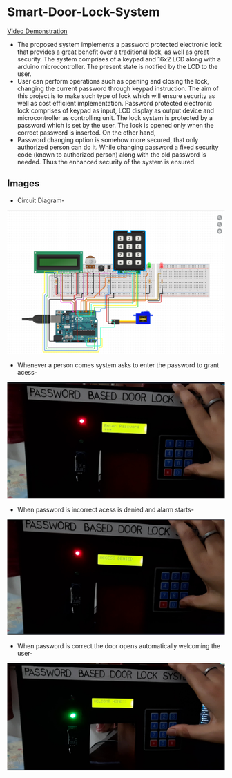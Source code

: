 # Smart-Door-Lock-System
[Video Demonstration](https://drive.google.com/file/d/17K_lzMUSTdzKPuC7fsYdXwY-0faaKabp/view?usp=sharing) 

* The proposed system implements a password protected electronic lock that provides a great benefit over a traditional lock, as well as great security. The system comprises of a keypad and 16x2 LCD along with a arduino microcontroller. The present state is notified by the LCD to the user. 
* User can perform operations such as opening and closing the lock, changing the current password through keypad instruction. The aim of this project is to make such type of lock which will ensure security as well as cost efficient implementation. Password protected electronic lock comprises of keypad as input, LCD display as output device and microcontroller as controlling unit. The lock system is protected by a password which is set by the user. The lock is opened only when the correct password is inserted. On the other hand,
* Password changing option is somehow more secured, that only authorized person can do it. While changing password a fixed security code (known to authorized person) along with the old password is needed. Thus the enhanced security of the system is ensured.

## Images
* Circuit Diagram-
 <p align ="center" >
  <img  width="700" src="https://github.com/sankalp20436/Smart-Door-Lock-System/blob/main/circuit.png" alt="Material Bread logo">
  </p>
 
 * Whenever a person comes system asks to enter the password to grant acess-
 <p align ="center" >
  <img  width="700" src="https://github.com/sankalp20436/Smart-Door-Lock-System/blob/main/password.png" alt="Material Bread logo">
  </p>

* When password is incorrect acess is denied and alarm starts-
 <p align ="center" >
  <img  width="700" src="https://github.com/sankalp20436/Smart-Door-Lock-System/blob/main/denied.png" alt="Material Bread logo">
  </p>

* When password is correct the door opens automatically welcoming the user-
 <p align ="center" >
  <img  width="700" src="https://github.com/sankalp20436/Smart-Door-Lock-System/blob/main/correct.png" alt="Material Bread logo">
  </p>

